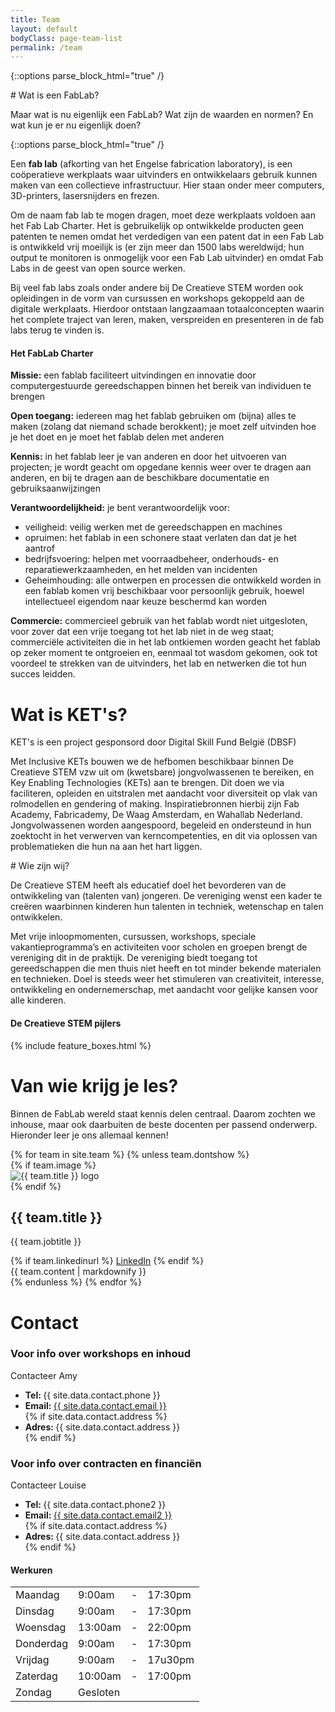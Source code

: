 ```yaml
---
title: Team
layout: default
bodyClass: page-team-list
permalink: /team
---
```


<!-- Wat is een fablab?-->
{::options parse_block_html="true" /}
<div class="intro">
<div class="container pt-8 pt-md-1">
<div class="row">
<div class="col-12 ">
# Wat is een FabLab?

Maar wat is nu eigenlijk een FabLab? Wat zijn de waarden en normen? En wat kun je er nu eigenlijk doen?

</div>
</div>
</div>
</div>

{::options parse_block_html="true" /}
<div class="intro-med container pt-10 pt-md-5">
<div class="row">
<div class="col-12 col-md-10">

Een <strong>fab lab</strong> (afkorting van het Engelse fabrication laboratory), is een coöperatieve werkplaats waar uitvinders en ontwikkelaars gebruik kunnen maken van een collectieve infrastructuur. Hier staan onder meer computers, 3D-printers, lasersnijders en frezen.

Om de naam fab lab te mogen dragen, moet deze werkplaats voldoen aan het Fab Lab Charter. Het is gebruikelijk op ontwikkelde producten geen patenten te nemen omdat het verdedigen van een patent dat in een Fab Lab is ontwikkeld vrij moeilijk is (er zijn meer dan 1500 labs wereldwijd; hun output te monitoren is onmogelijk voor een Fab Lab uitvinder) en omdat Fab Labs in de geest van open source werken.

Bij veel fab labs zoals onder andere bij De Creatieve STEM worden ook opleidingen in de vorm van cursussen en workshops gekoppeld aan de digitale werkplaats. Hierdoor ontstaan langzaamaan totaalconcepten waarin het complete traject van leren, maken, verspreiden en presenteren in de fab labs terug te vinden is.

#### Het FabLab Charter

**Missie:**
een fablab faciliteert uitvindingen en innovatie door computergestuurde gereedschappen binnen het bereik van individuen te brengen

**Open toegang:**
iedereen mag het fablab gebruiken om (bijna) alles te maken (zolang dat niemand schade berokkent); je moet zelf uitvinden hoe je het doet en je moet het fablab delen met anderen

**Kennis:** in het fablab leer je van anderen en door het uitvoeren van projecten; je wordt geacht om opgedane kennis weer over te dragen aan anderen, en bij te dragen aan de beschikbare documentatie en gebruiksaanwijzingen

**Verantwoordelijkheid:** je bent verantwoordelijk voor:

* veiligheid: veilig werken met de gereedschappen en machines
* opruimen: het fablab in een schonere staat verlaten dan dat je het aantrof
* bedrijfsvoering: helpen met voorraadbeheer, onderhouds- en reparatiewerkzaamheden, en het melden van incidenten
* Geheimhouding: alle ontwerpen en processen die ontwikkeld worden in een fablab komen vrij beschikbaar voor persoonlijk gebruik, hoewel intellectueel eigendom naar keuze beschermd kan worden

**Commercie:** commercieel gebruik van het fablab wordt niet uitgesloten, voor zover dat een vrije toegang tot het lab niet in de weg staat; commerciële activiteiten die in het lab ontkiemen worden geacht het fablab op zeker moment te ontgroeien en, eenmaal tot wasdom gekomen, ook tot voordeel te strekken van de uitvinders, het lab en netwerken die tot hun succes leidden.

</div>
</div>
</div>

<!-- Wat is kets -->
<div class="intro intro-med">
<div class="container pt-8 pt-md-1">
<div class="row">
<div class="col-12 ">
  
# Wat is KET's?

KET's is een project gesponsord door Digital Skill Fund België (DBSF)
</div>
</div>
</div>
</div>

<div class="intro-med container pt-10 pt-md-10">
<div class="row">
<div class="col-12 col-md-10">

Met Inclusive KETs bouwen we de hefbomen beschikbaar binnen De Creatieve STEM vzw uit om
(kwetsbare) jongvolwassenen te bereiken, en Key Enabling Technologies (KETs) aan te brengen.
Dit doen we via faciliteren, opleiden en uitstralen met aandacht voor diversiteit op vlak van rolmodellen
en gendering of making. Inspiratiebronnen hierbij zijn Fab Academy, Fabricademy, De Waag
Amsterdam, en Wahallab Nederland. Jongvolwassenen worden aangespoord, begeleid en
ondersteund in hun zoektocht in het verwerven van kerncompetenties, en dit via oplossen van
problematieken die hun na aan het hart liggen.
</div>
</div>
</div>

<!-- WIE ZIJN WIJ -->
<div class="intro intro-med">
<div class="container pt-8 pt-md-1">
<div class="row">
<div class="col-12 ">
# Wie zijn wij?

De Creatieve STEM heeft als educatief doel het bevorderen van de ontwikkeling van (talenten van) jongeren. De vereniging wenst een kader te creëren waarbinnen kinderen hun talenten in techniek, wetenschap en talen ontwikkelen. 
       
</div>
</div>
</div>
</div>

<div class="intro-med container pt-10 pt-md-10">
<div class="row">
<div class="col-12 col-md-10">

Met vrije inloopmomenten, cursussen, workshops, speciale vakantieprogramma’s en activiteiten voor scholen en groepen brengt de vereniging dit in de praktijk. De vereniging biedt toegang tot gereedschappen die men thuis niet heeft en tot minder bekende materialen en technieken. Doel is steeds weer het stimuleren van creativiteit, interesse, ontwikkeling en ondernemerschap, met aandacht voor gelijke kansen voor alle kinderen. 
</div>
</div>
</div>

<div class="container pt-5 pb-5 pt-md-7 pb-md-7">
<div class="row justify-content-center">
<div class="col-12">
<h4 class="title-3 text-dark mb-4">De Creatieve STEM pijlers</h4>
</div>

{% include feature_boxes.html %}

</div>
</div>

<div class="intro intro-med">
<div class="container">
<div class="row">
<div class="col-12">

# Van wie krijg je les?

Binnen de FabLab wereld staat kennis delen centraal. Daarom zochten we inhouse, maar ook daarbuiten de beste docenten per passend onderwerp. Hieronder leer je ons allemaal kennen! 
</div>
</div>
</div>
</div>
<!-- lijst van het team--> 
<div class="intro-med container pb-6">
<div class="row">
{% for team in site.team %}
{% unless team.dontshow %}
<div class="col-12 col-md-6 mb-1">
<div class="team team-summary">
{% if team.image %}
<div class="team-image">
<img alt="{{ team.title }} logo"
            class="img-fluid mb-2"
            src="{{site.baseurl}}{{ team.image }}"
          />
</div>
{% endif %}
<div class="team-meta">
<h2 class="team-name">{{ team.title }}</h2>
<p class="team-description">{{ team.jobtitle }}</p>
{% if team.linkedinurl %}
<a target="_blank" href="{{ team.linkedinurl }}">LinkedIn</a> 
{% endif %}
</div>
<div class="team-content">{{ team.content | markdownify }}</div>
</div>
</div>
{% endunless %}
{% endfor %}
</div>
</div>


<!-- CONTACT PAGE -->
<div class="intro intro-med">
<div class="container">
<div class="row">
<div class="col-12">
<h1>Contact</h1>
</div>
</div>
</div>
</div>
<div class="container">
<div class="row">
<div class="col-12 col-md-8">
<h3>Voor info over workshops en inhoud</h3>
<p>Contacteer Amy</p>
<ul>
<li><strong>Tel: </strong>{{ site.data.contact.phone }}</li>
<li><strong>Email: </strong><a href="mailto:{{ site.data.contact.email }}">
{{ site.data.contact.email }}</a></li>
{% if site.data.contact.address %}
<li><strong>Adres: </strong>{{ site.data.contact.address }}</li>
{% endif %}
</ul>
<h3>Voor info over contracten en financiën</h3>
<p>Contacteer Louise</p>
<ul>
<li><strong>Tel: </strong>{{ site.data.contact.phone2 }}</li>
<li><strong>Email: </strong><a href="mailto:{{ site.data.contact.email2 }}">
{{ site.data.contact.email2 }}</a></li>
{% if site.data.contact.address %}
<li><strong>Adres: </strong>{{ site.data.contact.address }}</li>
{% endif %}
</ul>
<h4 class="mt-4">Werkuren</h4>
<table class="table table-sm opening-hours-table">
<tr>
<td class="day font-weight-bold">Maandag</td>
<td class="opens">9:00am</td>
<td>-</td>
<td class="closes">17:30pm</td>
</tr>
<tr>
<td class="day font-weight-bold">Dinsdag</td>
<td class="opens">9:00am</td>
<td>-</td>
<td class="closes">17:30pm</td>
</tr>
<tr>
<td class="day font-weight-bold">Woensdag</td>
<td class="opens">13:00am</td>
<td>-</td>
<td class="closes">22:00pm</td>
</tr>
<tr>
<td class="day font-weight-bold">Donderdag</td>
<td class="opens">9:00am</td>
<td>-</td>
<td class="closes">17:30pm</td>
</tr>
<tr>
<td class="day font-weight-bold">Vrijdag</td>
<td class="opens">9:00am</td>
<td>-</td>
<td class="closes">17u30pm</td>
</tr>
<tr>
<td class="day font-weight-bold">Zaterdag</td>
<td class="opens">10:00am</td>
<td>-</td>
<td class="closes">17:00pm</td>
</tr>
<tr>
<td class="day font-weight-bold">Zondag</td>
<td class="opens">Gesloten</td>
<td> </td>
<td class="closes"></td>
</tr>
</table>
</div>
</div>
</div>
